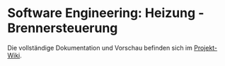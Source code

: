 # Software Engineering: Heizung - Brennersteuerung

Die vollständige Dokumentation und Vorschau befinden sich im [Projekt-Wiki](https://github.com/harxd/Software-Engineering-Heizung-Brennersteuerung/wiki).
